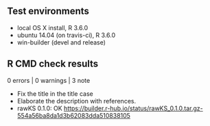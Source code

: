 ## Test environments
* local OS X install, R 3.6.0
* ubuntu 14.04 (on travis-ci), R 3.6.0
* win-builder (devel and release)

## R CMD check results

0 errors | 0 warnings | 3 note

* Fix the title in the title case
* Elaborate the description with references.
* rawKS 0.1.0: OK
https://builder.r-hub.io/status/rawKS_0.1.0.tar.gz-554a56ba8da1d3b62083dda510838105
